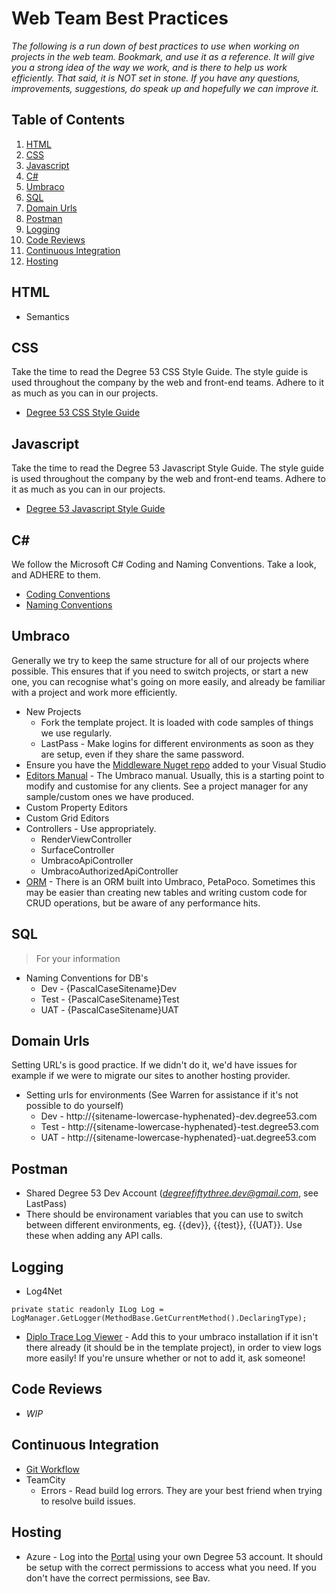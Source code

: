 # Web Team Best Practices

*The following is a run down of best practices to use when working on projects in the web team. Bookmark, and use it as a reference. It will give you a strong idea of the way we work, and is there to help us work efficiently. That said, it is NOT set in stone. If you have any questions, improvements, suggestions, do speak up and hopefully we can improve it.*

## Table of Contents

1. [HTML](#html)
2. [CSS](#css)
3. [Javascript](#javascript)
4. [C#](#c#)
5. [Umbraco](#umbraco)
6. [SQL](#sql)
7. [Domain Urls](#domain-urls)
8. [Postman](#postman)
9. [Logging](#logging)
10. [Code Reviews](#code-reviews)
11. [Continuous Integration](#continuous-integration)
12. [Hosting](#hosting)

## HTML

* Semantics

## CSS

Take the time to read the Degree 53 CSS Style Guide. The style guide is used throughout the company by the web and front-end teams. Adhere to it as much as you can in our projects.

* [Degree 53 CSS Style Guide](https://github.com/Degree53/css)

## Javascript

Take the time to read the Degree 53 Javascript Style Guide. The style guide is used throughout the company by the web and front-end teams. Adhere to it as much as you can in our projects.

* [Degree 53 Javascript Style Guide](https://github.com/Degree53/javascript)

## C#

We follow the Microsoft C# Coding and Naming Conventions. Take a look, and ADHERE to them.

* [Coding Conventions](https://msdn.microsoft.com/en-gb/library/ff926074.aspx)
* [Naming Conventions](https://msdn.microsoft.com/en-us/library/ms229045(v=vs.110).aspx)

## Umbraco

Generally we try to keep the same structure for all of our projects where possible. This ensures that if you need to switch projects, or start a new one, you can recognise what's going on more easily, and already be familiar with a project and work more efficiently.

* New Projects
    * Fork the template project. It is loaded with code samples of things we use regularly.
    * LastPass - Make logins for different environments as soon as they are setup, even if they share the same password.
* Ensure you have the [Middleware Nuget repo](https://sites.google.com/a/degree53.com/knowledge-base/technical/middleware/nuget-repository) added to your Visual Studio
* [Editors Manual](https://our.umbraco.org/projects/website-utilities/umbraco-7-editors-manual/) - The Umbraco manual. Usually, this is a starting point to modify and customise for any clients. See a project manager for any sample/custom ones we have produced.
* Custom Property Editors
* Custom Grid Editors
* Controllers - Use appropriately.
    * RenderViewController
    * SurfaceController
    * UmbracoApiController
    * UmbracoAuthorizedApiController
* [ORM](http://www.toptensoftware.com/petapoco/) - There is an ORM built into Umbraco, PetaPoco. Sometimes this may be easier than creating new tables and writing custom code for CRUD operations, but be aware of any performance hits.

## SQL

> For your information

* Naming Conventions for DB's
    * Dev - {PascalCaseSitename}Dev
    * Test - {PascalCaseSitename}Test
    * UAT - {PascalCaseSitename}UAT

## Domain Urls

Setting URL's is good practice. If we didn't do it, we'd have issues for example if we were to migrate our sites to another hosting provider.

* Setting urls for environments (See Warren for assistance if it's not possible to do yourself)
    * Dev - http://{sitename-lowercase-hyphenated}-dev.degree53.com
    * Test - http://{sitename-lowercase-hyphenated}-test.degree53.com
    * UAT - http://{sitename-lowercase-hyphenated}-uat.degree53.com

## Postman

* Shared Degree 53 Dev Account (*degreefiftythree.dev@gmail.com*, see LastPass)
* There should be environament variables that you can use to switch between different environments, eg. {{dev}}, {{test}}, {{UAT}}. Use these when adding any API calls.

## Logging

* Log4Net

```
private static readonly ILog Log = LogManager.GetLogger(MethodBase.GetCurrentMethod().DeclaringType);
```

* [Diplo Trace Log Viewer](https://our.umbraco.org/projects/developer-tools/diplo-trace-log-viewer/) - Add this to your umbraco installation if it isn't there already (it should be in the template project), in order to view logs more easily! If you're unsure whether or not to add it, ask someone!

## Code Reviews

* *WIP*

## Continuous Integration

* [Git Workflow](https://sites.google.com/a/degree53.com/knowledge-base/technical/front-end/git-workflow)
* TeamCity
    * Errors - Read build log errors. They are your best friend when trying to resolve build issues.

## Hosting

* Azure - Log into the [Portal](http://portal.azure.com) using your own Degree 53 account. It should be setup with the correct permissions to access what you need. If you don't have the correct permissions, see Bav.